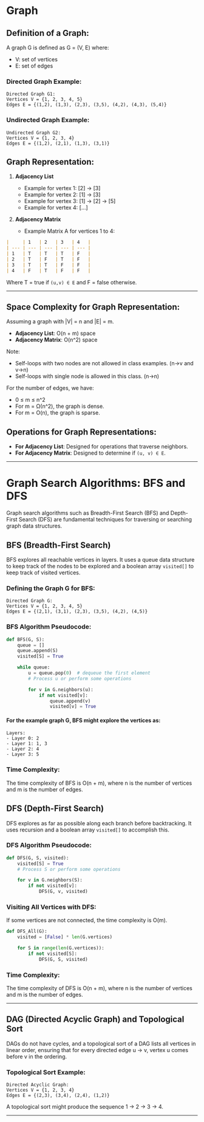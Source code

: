 # Graph

## Definition of a Graph:

A graph G is defined as G = (V, E) where:

- V: set of vertices
- E: set of edges

### Directed Graph Example:

```plaintext
Directed Graph G1:
Vertices V = {1, 2, 3, 4, 5}
Edges E = {(1,2), (1,3), (2,3), (3,5), (4,2), (4,3), (5,4)}
```

### Undirected Graph Example:

```plaintext
Undirected Graph G2:
Vertices V = {1, 2, 3, 4}
Edges E = {(1,2), (2,1), (1,3), (3,1)}
```

## Graph Representation:

1. **Adjacency List**

   - Example for vertex 1: [2] -> [3]
   - Example for vertex 2: [1] -> [3]
   - Example for vertex 3: [1] -> [2] -> [5]
   - Example for vertex 4: [...]

2. **Adjacency Matrix**
   - Example Matrix A for vertices 1 to 4:

```markdown
|     | 1   | 2   | 3   | 4   |
| --- | --- | --- | --- | --- |
| 1   | T   | T   | T   | F   |
| 2   | T   | F   | T   | F   |
| 3   | T   | T   | F   | F   |
| 4   | F   | T   | F   | F   |
```

Where T = true if `(u,v) ∈ E` and F = false otherwise.

---

## Space Complexity for Graph Representation:

Assuming a graph with |V| = n and |E| = m.

- **Adjacency List**: O(n + m) space
- **Adjacency Matrix**: O(n^2) space

Note:

- Self-loops with two nodes are not allowed in class examples. (n->v and v->n)
- Self-loops with single node is allowed in this class. (n->n)

For the number of edges, we have:

- 0 ≤ m ≤ n^2
- For m = Ω(n^2), the graph is dense.
- For m = O(n), the graph is sparse.

## Operations for Graph Representations:

- **For Adjacency List**: Designed for operations that traverse neighbors.
- **For Adjacency Matrix**: Designed to determine if `(u, v) ∈ E`.

---

# Graph Search Algorithms: BFS and DFS

Graph search algorithms such as Breadth-First Search (BFS) and Depth-First Search (DFS) are fundamental techniques for traversing or searching graph data structures.

## BFS (Breadth-First Search)

BFS explores all reachable vertices in layers. It uses a queue data structure to keep track of the nodes to be explored and a boolean array `visited[]` to keep track of visited vertices.

### Defining the Graph G for BFS:

```plaintext
Directed Graph G:
Vertices V = {1, 2, 3, 4, 5}
Edges E = {(2,1), (3,1), (2,3), (3,5), (4,2), (4,5)}
```

### BFS Algorithm Pseudocode:

```python
def BFS(G, S):
    queue = []
    queue.append(S)
    visited[S] = True

    while queue:
        u = queue.pop(0)  # dequeue the first element
        # Process u or perform some operations

        for v in G.neighbors(u):
            if not visited[v]:
                queue.append(v)
                visited[v] = True
```

#### For the example graph G, BFS might explore the vertices as:

```plaintext
Layers:
- Layer 0: 2
- Layer 1: 1, 3
- Layer 2: 4
- Layer 3: 5
```

### Time Complexity:

The time complexity of BFS is O(n + m), where n is the number of vertices and m is the number of edges.

## DFS (Depth-First Search)

DFS explores as far as possible along each branch before backtracking. It uses recursion and a boolean array `visited[]` to accomplish this.

### DFS Algorithm Pseudocode:

```python
def DFS(G, S, visited):
    visited[S] = True
    # Process S or perform some operations

    for v in G.neighbors(S):
        if not visited[v]:
            DFS(G, v, visited)
```

### Visiting All Vertices with DFS:

If some vertices are not connected, the time complexity is O(m).

```python
def DFS_All(G):
    visited = [False] * len(G.vertices)

    for S in range(len(G.vertices)):
        if not visited[S]:
            DFS(G, S, visited)
```

### Time Complexity:

The time complexity of DFS is O(n + m), where n is the number of vertices and m is the number of edges.

---

## DAG (Directed Acyclic Graph) and Topological Sort

DAGs do not have cycles, and a topological sort of a DAG lists all vertices in linear order, ensuring that for every directed edge u -> v, vertex u comes before v in the ordering.

### Topological Sort Example:

```plaintext
Directed Acyclic Graph:
Vertices V = {1, 2, 3, 4}
Edges E = {(2,3), (3,4), (2,4), (1,2)}
```

A topological sort might produce the sequence 1 -> 2 -> 3 -> 4.

---
